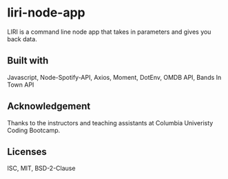 # liri-node-app
LIRI is a command line node app that takes in parameters and gives you back data.

## Built with 
Javascript, Node-Spotify-API, Axios, Moment, DotEnv, OMDB API, Bands In Town API

## Acknowledgement
Thanks to the instructors and teaching assistants at Columbia Univeristy Coding Bootcamp.

## Licenses
ISC, MIT, BSD-2-Clause


